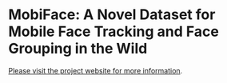 # MobiFace: A Novel Dataset for Mobile Face Tracking and Face Grouping in the Wild

[Please visit the project website for more information](https://mobiface.github.io).
